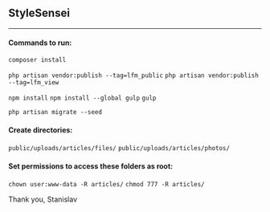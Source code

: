## StyleSensei
---
#### Commands to run:

`composer install`

`php artisan vendor:publish --tag=lfm_public`
`php artisan vendor:publish --tag=lfm_view`

`npm install`
`npm install --global gulp`
`gulp`

`php artisan migrate --seed`

#### Create directories:

`public/uploads/articles/files/`
`public/uploads/articles/photos/`

#### Set permissions to access these folders as root:

`chown user:www-data -R articles/`
`chmod 777 -R articles/`

Thank you,
Stanislav
